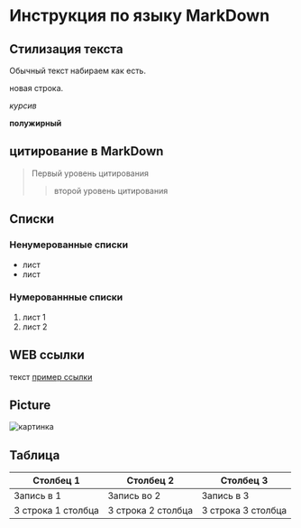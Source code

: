 # Инструкция по языку MarkDown

## Стилизация текста

Обычный текст набираем как есть.

новая строка.

*курсив*

**полужирный**

## цитирование в MarkDown
> Первый уровень цитирования
>> второй уровень цитирования


## Списки
### Ненумерованные списки
* лист
* лист 
### Нумерованнные списки
1. лист 1
2. лист 2

## WEB ссылки
текст [пример ссылки](http.example.com "Всплывающая подсказка")

## Picture
![ картинка]()

## Таблица
|Столбец 1|Столбец 2|Столбец 3|
|---------|---------|---------|
|Запись в 1|Запись во 2|Запись в  3|
|3 строка 1 столбца| 3 строка 2 столбца |3 строка 3 столбца|
  